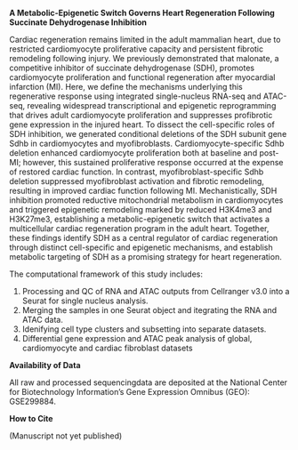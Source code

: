 **A Metabolic-Epigenetic Switch Governs Heart Regeneration Following Succinate Dehydrogenase Inhibition**

Cardiac regeneration remains limited in the adult mammalian heart, due to restricted cardiomyocyte proliferative capacity and persistent fibrotic remodeling following injury. We previously demonstrated that malonate, a competitive inhibitor of succinate dehydrogenase (SDH), promotes cardiomyocyte proliferation and functional regeneration after myocardial infarction (MI). Here, we define the mechanisms underlying this regenerative response using integrated single-nucleus RNA-seq and ATAC-seq, revealing widespread transcriptional and epigenetic reprogramming that drives adult cardiomyocyte proliferation and suppresses profibrotic gene expression in the injured heart. To dissect the cell-specific roles of SDH inhibition, we generated conditional deletions of the SDH subunit gene Sdhb in cardiomyocytes and myofibroblasts. Cardiomyocyte-specific Sdhb deletion enhanced cardiomyocyte proliferation both at baseline and post-MI; however, this sustained proliferative response occurred at the expense of restored cardiac function. In contrast, myofibroblast-specific Sdhb deletion suppressed myofibroblast activation and fibrotic remodeling, resulting in improved cardiac function following MI. Mechanistically, SDH inhibition promoted reductive mitochondrial metabolism in cardiomyocytes and triggered epigenetic remodeling marked by reduced H3K4me3 and H3K27me3, establishing a metabolic-epigenetic switch that activates a multicellular cardiac regeneration program in the adult heart. Together, these findings identify SDH as a central regulator of cardiac regeneration through distinct cell-specific and epigenetic mechanisms, and establish metabolic targeting of SDH as a promising strategy for heart regeneration.

The computational framework of this study includes:

1. Processing and QC of RNA and ATAC outputs from Cellranger v3.0 into a Seurat for single nucleus analysis.
2. Merging the samples in one Seurat object and itegrating the RNA and ATAC data.
3. Idenifying cell type clusters and subsetting into separate datasets.
4. Differential gene expression and ATAC peak analysis of global, cardiomyocyte and cardiac fibroblast datasets

**Availability of Data**

All raw and processed sequencingdata are deposited at the National Center for Biotechnology Information’s Gene Expression Omnibus (GEO): GSE299884.

**How to Cite**

(Manuscript not yet published)
